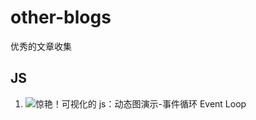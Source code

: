 # other-blogs
优秀的文章收集

## JS
1. ![惊艳！可视化的 js：动态图演示-事件循环 Event Loop](https://github.com/biaochenxuying/blog/issues/65)
